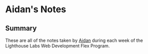 # Aidan's Notes
## Summary 
These are all of the notes taken by [Aidan](https://github.com/aidanantony) during each week of the Lighthouse Labs Web Development Flex Program.